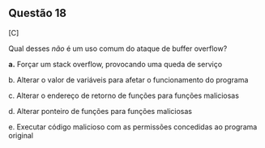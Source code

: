 

## Questão 18
[C]

Qual desses *não* é um uso comum do ataque de buffer overflow?

**a.** Forçar um stack overflow, provocando uma queda de serviço

b. Alterar o valor de variáveis para afetar o funcionamento do programa

c. Alterar o endereço de retorno de funções para funções maliciosas

d. Alterar ponteiro de funções para funções maliciosas

e. Executar código malicioso com as permissões concedidas ao programa original



